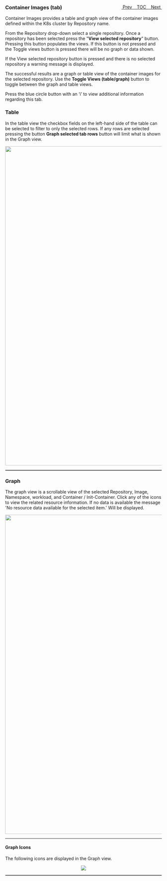 <topicKey containerimages/>
<topicBack id="topicNext" link="search"/>
<topicNext id="topicBack" link="stats"/>

<a style="float: right;" href="javascript:docNextTopic()">&nbsp;&nbsp;Next&nbsp;<i class="fa fa-lg fa-arrow-right"></i></a>
<a style="float: right;" href="javascript:docNextTopic('toc')">&nbsp;&nbsp;TOC&nbsp;&nbsp;</a>
<a style="float: right;" href="javascript:docPrevTopic()"><i class="fa fa-lg fa-arrow-left"></i>&nbsp;Prev&nbsp;&nbsp;</a>

### Container Images (tab)


Container Images provides a table and graph view of the container images defined within the K8s cluster by Repository name.

From the Repository drop-down select a single repository.  Once a repository has been selected press the "__View selected repository__" button. Pressing this button populates the views.  If this button is not pressed and the Toggle views button is pressed there will be no graph or data shown.

If the View selected repository button is pressed and there is no selected repository a warning message is displayed. 

The successful results are a graph or table view of the container images for the selected repository.  Use the __Toggle Views (table/graph)__ button to toggle between the graph and table views.

Press the blue circle button with an ‘i’ to view additional information regarding this tab.

### Table

In the table view the checkbox fields on the left-hand side of the table can be selected to filter to only the selected rows.  If any rows are selected pressing the button __Graph selected tab rows__ button will limit what is shown in the Graph view.

<p align="center">
  <img style="float: center;" src="docs/docimages/tab_container_images_table.png" width="1024">
</p>

<hr style="border:1px solid #aaaaaa">

### Graph

The graph view is a scrollable view of the selected Repository, Image, Namespace, workload, and Container / Init-Container.  Click any of the icons to view the related resource information.  If no data is available the message 'No resource data available for the selected item.' Will be displayed.

<p align="center">
  <img style="float: center;" src="docs/docimages/tab_container_images_graph.png" width="1024">
</p>

---

#### Graph Icons

The following icons are displayed in the Graph view.  

<p align="center">
  <img style="float: center;" src="docs/docimages/tab_container_images_legend.png">
</p>


<hr style="border:1px solid #aaaaaa">

